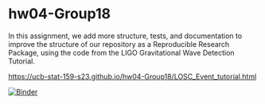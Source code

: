 # hw04-Group18

In this assignment, we add more structure, tests, and documentation to improve the structure of our repository as a Reproducible Research Package, using the code from the LIGO Gravitational Wave Detection Tutorial.

https://ucb-stat-159-s23.github.io/hw04-Group18/LOSC_Event_tutorial.html

[![Binder](https://mybinder.org/badge_logo.svg)](https://mybinder.org/v2/gh/UCB-stat-159-s23/hw04-Group18.git/HEAD?labpath=LOSC_Event_tutorial.ipynb)